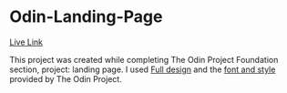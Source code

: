 # Odin-Landing-Page

[Live Link](https://jromero02.github.io/Odin-Landing-Page/)

This project was created while completing The Odin Project Foundation section, project: landing page. I used [Full design](https://cdn.statically.io/gh/TheOdinProject/curriculum/main/foundations/html_css/project/odin-project.png) and the [font and style](https://cdn.statically.io/gh/TheOdinProject/curriculum/main/foundations/html_css/project/colors_and_stuff.png) provided by The Odin Project. 